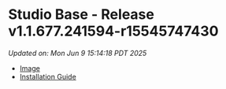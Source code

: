 # Studio Base - Release v1.1.677.241594-r15545747430
_Updated on: Mon Jun 9 15:14:18 PDT 2025_

- [Image](https://github.com/vertigis/studio-base/pkgs/container/studio%2fbase/434314503?tag=v1.1.677.241594-r15545747430)
- [Installation
  Guide](https://github.com/vertigis/studio-base/tree/v1.1.677.241594-r15545747430)
